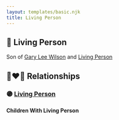 ```yaml
---
layout: templates/basic.njk
title: Living Person
---
```

## 🔵 Living Person

Son of [Gary Lee Wilson](/people/8/83638300) and [Living Person](/people/5/5965529)

## 👩‍❤️‍👨 Relationships

### 🟣 [Living Person](/people/1/15233926)

#### Children With Living Person
